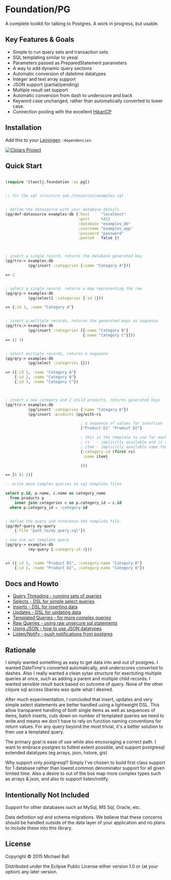 # Foundation/PG

A complete toolkit for talking to Postgres. A work in progress, but usable.

## Key Features & Goals
- Simple to run query sets and transaction sets.
- SQL templating similar to yesql
- Parameters passed as PreparedStatement parameters
- A way to add dynamic query sections
- Automatic conversion of datetime datatypes
- Integer and text array support
- JSON support (partial/pending)
- Multiple result set support
- Automatic conversion from dash to underscore and back
- Keyword case unchanged, rather than automatically converted to lower case.
- Connection pooling with the excellent [HikariCP](http://brettwooldridge.github.io/HikariCP/)



## Installation

Add this to your [Leiningen](https://github.com/technomancy/leiningen) `:dependencies`

[![Clojars Project](http://clojars.org/org.taoclj.foundation/latest-version.svg)](http://clojars.org/org.taoclj/foundation)



## Quick Start
```clojure

(require '[taoclj.foundation :as pg])


;; for the sql structure see /resources/examples.sql


; define the datasource with your database details
(pg/def-datasource examples-db {:host     "localhost"
                                :port     5432
                                :database "examples_db"
                                :username "examples_app"
                                :password "password"
                                :pooled   false })



; insert a single record, returns the database generated key
(pg/trx-> examples-db
          (pg/insert :categories {:name "Category A"}))

=> 1


; select a single record, returns a map representing the row
(pg/qry-> examples-db
          (pg/select1 :categories {:id 1}))

=> {:id 1, :name "Category A"}


; insert a multiple records, returns the generated keys as sequence
(pg/trx-> examples-db
          (pg/insert :categories [{:name "Category B"}
                                  {:name "Category C"}]))
=> (2 3)


; select multiple records, returns a sequence
(pg/qry-> examples-db
          (pg/select :categories {}))

=> ({:id 1, :name "Category A"}
    {:id 2, :name "Category B"}
    {:id 3, :name "Category C"})



; insert a new category and 2 child products, returns generated keys
(pg/trx-> examples-db
          (pg/insert :categories {:name "Category D"})
          (pg/insert :products (pg/with-rs

                                 ; a sequence of values for insertion
                                 ["Product D1" "Product D2"]

                                 ; this is the template to use for each item upon insert
                                 ; rs   - implicitly available and is the resultset
                                 ; item - implicitly available name for each value
                                 {:category-id (first rs)
                                  :name item}

                                 )))

=> [4 (1 2)]

```

```sql
-- write more complex queries in sql template files

select p.id, p.name, c.name as category_name
  from products p
    inner join categories c on p.category_id = c.id
  where p.category_id = :category-id
```

```clojure

; define the query and reference the template file.
(pg/def-query my-query
    {:file "path_to/my_query.sql"})

; now use our template query
(pg/qry-> examples-db
          (my-query {:category-id 4}))


=> ({:id 1, :name "Product D1", :category-name "Category D"}
    {:id 2, :name "Product D2", :category-name "Category D"})


```




## Docs and Howto
- [Query Threading - running sets of queries](docs/query-threading.md)
- [Selects - DSL for simple select queries](docs/selecting-data.md)
- [Inserts - DSL for inserting data](docs/inserting-data.md)
- [Updates - DSL for updating data](docs/updating-data.md)
- [Templated Queries - for more complex queries](docs/templated-queries.md)
- [Raw Queries - using raw unsecure sql statements](docs/raw-queries.md)
- [Using JSON - how to use JSON datatypes](docs/json-support.md)
- [Listen/Notify - push notifications from postgres](docs/listen-notify.md)




## Rationale

I simply wanted something as easy to get data into and out of postgres. I wanted DateTime's converted automatically, and underscores converted to dashes. Also I really wanted a clean sytax structure for exectuting multiple queries at once, such as adding a parent and multiple child records. I wanted sensible result back based on outcome of query. None of the other clojure sql access libaries was quite what I desired.

After much experimentation, I concluded that insert, updates and very simple select statements are better handled using a lightweight DSL. This allow transparent handling of both single items as well as sequences of items, batch inserts, cuts down on number of templated queries we need to write and means we don't have to rely on function naming conventions for return values. For any query beyond the most trivial, it's a better solution to then use a templated query.

The primary goal is ease of use while also encouraging a correct path. I want to embrace postgres to fullest extent possible, and support postgresql extended datatypes (eg arrays, json, hstore, gis)

Why support only postgresql? Simply I've chosen to build first class support for 1 database rather than lowest common denominator support for all given limited time. Also a desire to out of the box map more complex types such as arrays & json, and also to support listen/notify.





## Intentionally Not Included

Support for other databases such as MySql, MS Sql, Oracle, etc.

Data definition sql and schema migrations. We believe that these concerns should
be handled outside of the data layer of your application and no plans to include
these into this library.





## License

Copyright © 2015 Michael Ball

Distributed under the Eclipse Public License either version 1.0 or (at
your option) any later version.
